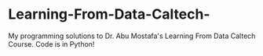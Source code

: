 # Learning-From-Data-Caltech-
My programming solutions to Dr. Abu Mostafa's Learning From Data Caltech Course. Code is in Python!
